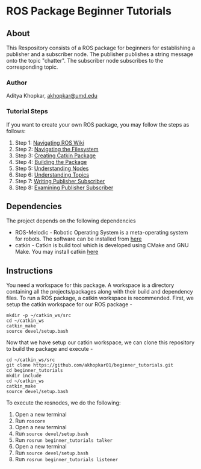 # ROS Package Beginner Tutorials
## About
This Respository consists of a ROS package for beginners for establishing a publisher and a subscriber node. The publisher publishes a string message onto the topic "chatter". The subscriber node subscribes to the corresponding topic.
### Author
Aditya Khopkar, akhopkar@umd.edu

### Tutorial Steps
If you want to create your own ROS package, you may follow the steps as follows:
1. Step 1: [Navigating ROS Wiki](http://wiki.ros.org/ROS/Tutorials/NavigatingTheWiki)
2. Step 2: [Navigating the Filesystem](http://wiki.ros.org/ROS/Tutorials/NavigatingTheFilesystem)
3. Step 3: [Creating Catkin Package](http://wiki.ros.org/ROS/Tutorials/CreatingPackage)
4. Step 4: [Building the Package](http://wiki.ros.org/ROS/Tutorials/BuildingPackages)
5. Step 5: [Understanding Nodes](http://wiki.ros.org/ROS/Tutorials/UnderstandingNodes)
6. Step 6: [Understanding Topics](http://wiki.ros.org/ROS/Tutorials/UnderstandingTopics)
7. Step 7: [Writing Publisher Subscriber](http://wiki.ros.org/ROS/Tutorials/WritingPublisherSubscriber%28c%2B%2B%29)
8. Step 8: [Examining Publisher Subscriber](http://wiki.ros.org/ROS/Tutorials/ExaminingPublisherSubscriber) 

## Dependencies
The project depends on the following dependencies
* ROS-Melodic - Robotic Operating System is a meta-operating system for robots. The software can be installed from [here](http://wiki.ros.org/melodic/Installation/Ubuntu) 
* catkin - Catkin is build tool which is developed using CMake and GNU Make. You may install catkin [here](http://wiki.ros.org/catkin#Installing_catkin)

## Instructions
You need a workspace for this package. A workspace is a directory containing all the projects/packages along with their build and dependency files. To run a ROS package, a catkin workspace is recommended. First, we setup the catkin workspace for our ROS package -
```
mkdir -p ~/catkin_ws/src
cd ~/catkin_ws
catkin_make
source devel/setup.bash
```

Now that we have setup our catkin workspace, we can clone this repository to build the package and execute - 
```
cd ~/catkin_ws/src
git clone https://github.com/akhopkar01/beginner_tutorials.git
cd beginner_tutorials
mkdir include
cd ~/catkin_ws
catkin_make
source devel/setup.bash
```

To execute the rosnodes, we do the following:
1. Open a new terminal
2. Run ```roscore```
3. Open a new terminal
4. Run ```source devel/setup.bash```
5. Run ```rosrun beginner_tutorials talker```
6. Open a new terminal
7. Run ```source devel/setup.bash```
8. Run ```rosrun beginner_tutorials listener``` 
 
